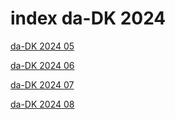 # index da-DK 2024

<a href="./05">da-DK 2024 05</a>

<a href="./06">da-DK 2024 06</a>

<a href="./07">da-DK 2024 07</a>

<a href="./08">da-DK 2024 08</a>
